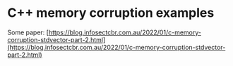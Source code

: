 # C++ memory corruption examples

Some paper: [https://blog.infosectcbr.com.au/2022/01/c-memory-corruption-stdvector-part-2.html](https://blog.infosectcbr.com.au/2022/01/c-memory-corruption-stdvector-part-2.html)
